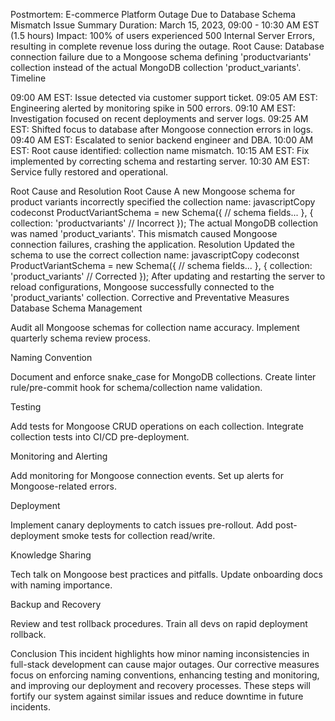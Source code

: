 Postmortem: E-commerce Platform Outage Due to Database Schema Mismatch
Issue Summary
Duration: March 15, 2023, 09:00 - 10:30 AM EST (1.5 hours)
Impact: 100% of users experienced 500 Internal Server Errors, resulting in complete revenue loss during the outage.
Root Cause: Database connection failure due to a Mongoose schema defining 'productvariants' collection instead of the actual MongoDB collection 'product_variants'.
Timeline

09:00 AM EST: Issue detected via customer support ticket.
09:05 AM EST: Engineering alerted by monitoring spike in 500 errors.
09:10 AM EST: Investigation focused on recent deployments and server logs.
09:25 AM EST: Shifted focus to database after Mongoose connection errors in logs.
09:40 AM EST: Escalated to senior backend engineer and DBA.
10:00 AM EST: Root cause identified: collection name mismatch.
10:15 AM EST: Fix implemented by correcting schema and restarting server.
10:30 AM EST: Service fully restored and operational.

Root Cause and Resolution
Root Cause
A new Mongoose schema for product variants incorrectly specified the collection name:
javascriptCopy codeconst ProductVariantSchema = new Schema({
  // schema fields...
}, {
  collection: 'productvariants'  // Incorrect
});
The actual MongoDB collection was named 'product_variants'. This mismatch caused Mongoose connection failures, crashing the application.
Resolution
Updated the schema to use the correct collection name:
javascriptCopy codeconst ProductVariantSchema = new Schema({
  // schema fields...
}, {
  collection: 'product_variants'  // Corrected
});
After updating and restarting the server to reload configurations, Mongoose successfully connected to the 'product_variants' collection.
Corrective and Preventative Measures
Database Schema Management

 Audit all Mongoose schemas for collection name accuracy.
 Implement quarterly schema review process.

Naming Convention

 Document and enforce snake_case for MongoDB collections.
 Create linter rule/pre-commit hook for schema/collection name validation.

Testing

 Add tests for Mongoose CRUD operations on each collection.
 Integrate collection tests into CI/CD pre-deployment.

Monitoring and Alerting

 Add monitoring for Mongoose connection events.
 Set up alerts for Mongoose-related errors.

Deployment

 Implement canary deployments to catch issues pre-rollout.
 Add post-deployment smoke tests for collection read/write.

Knowledge Sharing

 Tech talk on Mongoose best practices and pitfalls.
 Update onboarding docs with naming importance.

Backup and Recovery

 Review and test rollback procedures.
 Train all devs on rapid deployment rollback.

Conclusion
This incident highlights how minor naming inconsistencies in full-stack development can cause major outages. Our corrective measures focus on enforcing naming conventions, enhancing testing and monitoring, and improving our deployment and recovery processes. These steps will fortify our system against similar issues and reduce downtime in future incidents.